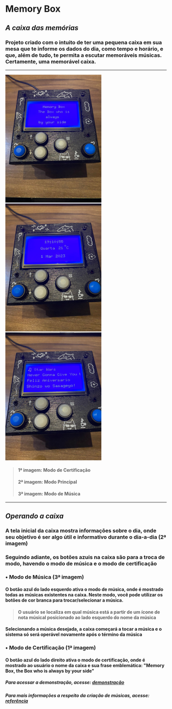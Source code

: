 # Memory Box
## *A caixa das memórias*
### Projeto criado com o intuito de ter uma pequena caixa em sua mesa que te informe os dados do dia, como tempo e horário, e que, além de tudo, te permita a escutar memoráveis músicas. Certamente, uma memorável caixa.


---

<img src="https://github.com/GabrielSpdf/Memory-Box/blob/main/assets/menu_especial.jpg" width = 300> <img src="https://github.com/GabrielSpdf/Memory-Box/blob/main/assets/menu_principal.jpg" width = 300> <img src="https://github.com/GabrielSpdf/Memory-Box/blob/main/assets/menu_musica.jpg" width = 300>

> #### 1ª imagem: Modo de Certificação <br /> 
> #### 2ª imagem: Modo Principal <br />
> #### 3ª imagem: Modo de Música <br />

---

## *Operando a caixa*
### A tela inicial da caixa mostra informações sobre o dia, onde seu objetivo é ser algo útil e informativo durante o dia-a-dia (2ª imagem)
### Seguindo adiante, os botões azuis na caixa são para a troca de modo, havendo o modo de música e o modo de certificação
### • Modo de Música (3ª imagem)
#### O botão azul do lado esquerdo ativa o modo de música, onde é mostrado todas as músicas existentes na caixa. Neste modo, você pode utilizar os botões de cor branca para trocar/selecionar a música.
> #### O usuário se localiza em qual música está a partir de um ícone de nota músical posicionado ao lado esquerdo do nome da música
#### Selecionando a música desejada, a caixa começará a tocar a música e o sistema só será operável novamente após o término da música
### • Modo de Certificação (1ª imagem)
#### O botão azul do lado direito ativa o modo de certificação, onde é mostrado ao usuário o nome da caixa e sua frase emblemática: "Memory Box, the Box who is always by your side"


##### *Para acessar a demonstração, acesse: [demonstração](https://youtube.com/shorts/uHrE1Ooihzk)*

##### *Para mais informações a respeito da criação de músicas, acesse: [referência](https://dragaosemchama.com/2019/04/musicas-para-arduino-a-partir-da-partitura/)*






